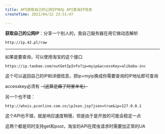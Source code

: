 ```yaml
---
title: API获取自己的公网IP地址 API查询IP信息
createTime: 2021/04/22 23:51:47

---
```


**获取自己的公网IP**：分享一个别人的，我自己服务器在用它做动态解析
```
http://ip.42.pl/raw
```

---

如果是要查询，可以使用淘宝的这个接口
```
https://ip.taobao.com/outGetIpInfo?ip=myip&accessKey=alibaba-inc
```
这个可以返回自己的IP和详细信息，把ip=myip换成你需要查询的IP地址即可查询

accesskey必须有 ~~（这算是薅了阿里羊毛）~~ 

另一个也不错：

```
http://whois.pconline.com.cn/ipJson.jsp?json=true&ip=127.0.0.1
```

这个API也不错，就是响应速度稍慢，但是由于是开放的可能会稳定一点

这两个都是同时支持get和post，淘宝的API在爬虫请求时需要加正常的UA
